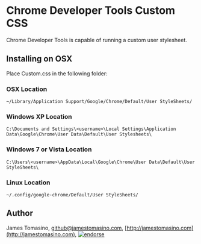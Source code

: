 # Chrome Developer Tools Custom CSS

Chrome Developer Tools is capable of running a custom user stylesheet.

## Installing on OSX

Place Custom.css in the following folder:

### OSX Location

    ~/Library/Application Support/Google/Chrome/Default/User StyleSheets/

### Windows XP Location

    C:\Documents and Settings\<username>\Local Settings\Application Data\Google\Chrome\User Data\Default\User Stylesheets\

### Windows 7 or Vista Location

    C:\Users\<username>\AppData\Local\Google\Chrome\User Data\Default\User StyleSheets\

### Linux Location

    ~/.config/google-chrome/Default/User StyleSheets/


## Author ##

James Tomasino, github@jamestomasino.com, [http://jamestomasino.com](http://jamestomasino.com), [![endorse](http://api.coderwall.com/jamestomasino/endorsecount.png)](http://coderwall.com/jamestomasino)